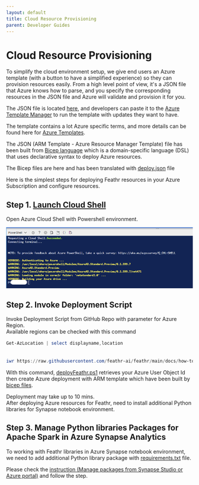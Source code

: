 ```yaml
---
layout: default
title: Cloud Resource Provisioning
parent: Developer Guides
---
```

# Cloud Resource Provisioning

To simplify the cloud environment setup, we give end users an Azure template (with a button to have a simplified experience) so they can provision resources easily. From a high level point of view, it's a JSON file that Azure knows how to parse, and you specify the corresponding resources in the JSON file and Azure will validate and provision it for you.

The JSON file is located [here](../how-to-guides/deployment/deploy.json), and developers can paste it to the [Azure Template Manager](https://ms.portal.azure.com/#blade/HubsExtension/TemplateEditorBladeV2/template/) to run the template with updates they want to have.

The template contains a lot Azure specific terms, and more details can be found here for [Azure Templates](https://docs.microsoft.com/en-us/azure/azure-resource-manager/templates/overview). 

The JSON (ARM Template - Azure Resource Manager Template) file has been built from [Bicep language](https://docs.microsoft.com/en-us/azure/azure-resource-manager/bicep/overview?tabs=bicep) which is a domain-specific language (DSL) that uses declarative syntax to deploy Azure resources.

The Bicep files are here and has been translated with [deploy.json](../how-to-guides/deployment/deploy.json) file

Here is the simplest steps for deploying Feathr resources in your Azure Subscription and configure resources.  

## Step 1. [Launch Cloud Shell](https://shell.azure.com/powersehll)  

Open Azure Cloud Shell with Powershell environment.

![powershellenv](../images/azcloud-powershell.png)

## Step 2. Invoke Deployment Script  

Invoke Deployment Script from GitHub Repo with parameter for Azure Region.  
Available regions can be checked with this command

```powershell
Get-AzLocation | select displayname,location
```

```powershell

iwr https://raw.githubusercontent.com/feathr-ai/feathr/main/docs/how-to-guides/deployFeathr.ps1 -outfile ./deployFeathr.ps1; ./deployFeathr.ps1 -AzureRegion '{Assign Your Region}'  

``` 

With this command, [deployFeathr.ps1](../how-to-guides/deployment/deployFeathr.ps1) retrieves your Azure User Object Id then create Azure deployment with ARM template which have been built by [bicep files](../how-to-guides/deployment/).

Deployment may take up to 10 mins.  
After deploying Azure resources for Feathr, need to install additional Python libraries for Synapse notebook environment.


## Step 3. Manage Python libraries Packages for Apache Spark in Azure Synapse Analytics  

To working with Feathr libraries in Azure Synapse notebook environment, we need to add additional Python library package with [requirements.txt](../how-to-guides/deployment/requirements.txt) file.  

Please check the [instruction (Manage packages from Synapse Studio or Azure portal)](https://docs.microsoft.com/en-us/azure/synapse-analytics/spark/apache-spark-manage-python-packages#manage-packages-from-synapse-studio-or-azure-portal) and follow the step.

